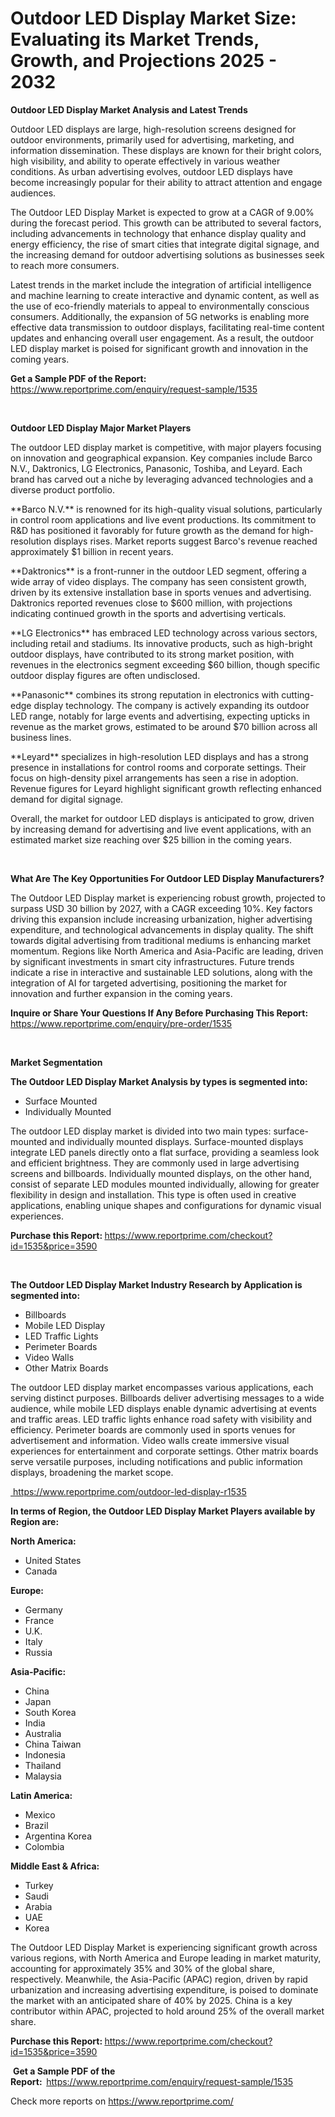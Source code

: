 <p><h1>Outdoor LED Display Market Size: Evaluating its Market Trends, Growth, and Projections 2025 - 2032</h1></p><p><strong>Outdoor LED Display Market Analysis and Latest Trends</strong></p>
<p><p>Outdoor LED displays are large, high-resolution screens designed for outdoor environments, primarily used for advertising, marketing, and information dissemination. These displays are known for their bright colors, high visibility, and ability to operate effectively in various weather conditions. As urban advertising evolves, outdoor LED displays have become increasingly popular for their ability to attract attention and engage audiences.</p><p>The Outdoor LED Display Market is expected to grow at a CAGR of 9.00% during the forecast period. This growth can be attributed to several factors, including advancements in technology that enhance display quality and energy efficiency, the rise of smart cities that integrate digital signage, and the increasing demand for outdoor advertising solutions as businesses seek to reach more consumers. </p><p>Latest trends in the market include the integration of artificial intelligence and machine learning to create interactive and dynamic content, as well as the use of eco-friendly materials to appeal to environmentally conscious consumers. Additionally, the expansion of 5G networks is enabling more effective data transmission to outdoor displays, facilitating real-time content updates and enhancing overall user engagement. As a result, the outdoor LED display market is poised for significant growth and innovation in the coming years.</p></p>
<p><strong>Get a Sample PDF of the Report:&nbsp;</strong> <a href="https://www.reportprime.com/enquiry/request-sample/1535?utm_campaign=3524&utm_medium=2&utm_source=Github&utm_content=ia&utm_term=18032025&utm_id=outdoor-led-display">https://www.reportprime.com/enquiry/request-sample/1535</a></p>
<p>&nbsp;</p>
<p><strong>Outdoor LED Display Major Market Players</strong></p>
<p><p>The outdoor LED display market is competitive, with major players focusing on innovation and geographical expansion. Key companies include Barco N.V., Daktronics, LG Electronics, Panasonic, Toshiba, and Leyard. Each brand has carved out a niche by leveraging advanced technologies and a diverse product portfolio.</p><p>**Barco N.V.** is renowned for its high-quality visual solutions, particularly in control room applications and live event productions. Its commitment to R&D has positioned it favorably for future growth as the demand for high-resolution displays rises. Market reports suggest Barco's revenue reached approximately $1 billion in recent years.</p><p>**Daktronics** is a front-runner in the outdoor LED segment, offering a wide array of video displays. The company has seen consistent growth, driven by its extensive installation base in sports venues and advertising. Daktronics reported revenues close to $600 million, with projections indicating continued growth in the sports and advertising verticals.</p><p>**LG Electronics** has embraced LED technology across various sectors, including retail and stadiums. Its innovative products, such as high-bright outdoor displays, have contributed to its strong market position, with revenues in the electronics segment exceeding $60 billion, though specific outdoor display figures are often undisclosed.</p><p>**Panasonic** combines its strong reputation in electronics with cutting-edge display technology. The company is actively expanding its outdoor LED range, notably for large events and advertising, expecting upticks in revenue as the market grows, estimated to be around $70 billion across all business lines.</p><p>**Leyard** specializes in high-resolution LED displays and has a strong presence in installations for control rooms and corporate settings. Their focus on high-density pixel arrangements has seen a rise in adoption. Revenue figures for Leyard highlight significant growth reflecting enhanced demand for digital signage.</p><p>Overall, the market for outdoor LED displays is anticipated to grow, driven by increasing demand for advertising and live event applications, with an estimated market size reaching over $25 billion in the coming years.</p></p>
<p>&nbsp;</p>
<p><strong>What Are The Key Opportunities For Outdoor LED Display Manufacturers?</strong></p>
<p><p>The Outdoor LED Display market is experiencing robust growth, projected to surpass USD 30 billion by 2027, with a CAGR exceeding 10%. Key factors driving this expansion include increasing urbanization, higher advertising expenditure, and technological advancements in display quality. The shift towards digital advertising from traditional mediums is enhancing market momentum. Regions like North America and Asia-Pacific are leading, driven by significant investments in smart city infrastructures. Future trends indicate a rise in interactive and sustainable LED solutions, along with the integration of AI for targeted advertising, positioning the market for innovation and further expansion in the coming years.</p></p>
<p><strong>Inquire or Share Your Questions If Any Before Purchasing This Report:</strong> <a href="https://www.reportprime.com/enquiry/pre-order/1535?utm_campaign=3524&utm_medium=2&utm_source=Github&utm_content=ia&utm_term=18032025&utm_id=outdoor-led-display">https://www.reportprime.com/enquiry/pre-order/1535</a></p>
<p>&nbsp;</p>
<p><strong>Market Segmentation</strong></p>
<p><strong>The Outdoor LED Display Market Analysis by types is segmented into:</strong></p>
<p><ul><li>Surface Mounted</li><li>Individually Mounted</li></ul></p>
<p><p>The outdoor LED display market is divided into two main types: surface-mounted and individually mounted displays. Surface-mounted displays integrate LED panels directly onto a flat surface, providing a seamless look and efficient brightness. They are commonly used in large advertising screens and billboards. Individually mounted displays, on the other hand, consist of separate LED modules mounted individually, allowing for greater flexibility in design and installation. This type is often used in creative applications, enabling unique shapes and configurations for dynamic visual experiences.</p></p>
<p><strong>Purchase this Report:&nbsp;</strong><a href="https://www.reportprime.com/checkout?id=1535&price=3590&utm_campaign=3524&utm_medium=2&utm_source=Github&utm_content=ia&utm_term=18032025&utm_id=outdoor-led-display">https://www.reportprime.com/checkout?id=1535&price=3590</a></p>
<p>&nbsp;</p>
<p><strong>The Outdoor LED Display Market Industry Research by Application is segmented into:</strong></p>
<p><ul><li>Billboards</li><li>Mobile LED Display</li><li>LED Traffic Lights</li><li>Perimeter Boards</li><li>Video Walls</li><li>Other Matrix Boards</li></ul></p>
<p><p>The outdoor LED display market encompasses various applications, each serving distinct purposes. Billboards deliver advertising messages to a wide audience, while mobile LED displays enable dynamic advertising at events and traffic areas. LED traffic lights enhance road safety with visibility and efficiency. Perimeter boards are commonly used in sports venues for advertisement and information. Video walls create immersive visual experiences for entertainment and corporate settings. Other matrix boards serve versatile purposes, including notifications and public information displays, broadening the market scope.</p></p>
<p><a href="https://www.reportprime.com/outdoor-led-display-r1535?utm_campaign=3524&utm_medium=2&utm_source=Github&utm_content=ia&utm_term=18032025&utm_id=outdoor-led-display">&nbsp;https://www.reportprime.com/outdoor-led-display-r1535</a></p>
<p><strong>In terms of Region, the Outdoor LED Display Market Players available by Region are:</strong></p>
<p>
    <p> <strong> North America: </strong>
        <ul>
            <li>United States</li>
            <li>Canada</li>
        </ul>
        </p> 
    <p> <strong> Europe: </strong>
        <ul>
            <li>Germany</li>
            <li>France</li>
            <li>U.K.</li>
            <li>Italy</li>
            <li>Russia</li>
        </ul>
        </p> 
    <p> <strong> Asia-Pacific: </strong>
        <ul>
            <li>China</li>
            <li>Japan</li>
            <li>South Korea</li>
            <li>India</li>
            <li>Australia</li>
            <li>China Taiwan</li>
            <li>Indonesia</li>
            <li>Thailand</li>
            <li>Malaysia</li>
        </ul>
        </p> 
    <p> <strong> Latin America: </strong>
        <ul>
            <li>Mexico</li>
            <li>Brazil</li>
            <li>Argentina Korea</li>
            <li>Colombia</li>
        </ul>
        </p> 
    <p> <strong> Middle East & Africa: </strong>
        <ul>
            <li>Turkey</li>
            <li>Saudi</li>
            <li>Arabia</li>
            <li>UAE</li>
            <li>Korea</li>
        </ul>
    </p>
    </p>
<p><p>The Outdoor LED Display Market is experiencing significant growth across various regions, with North America and Europe leading in market maturity, accounting for approximately 35% and 30% of the global share, respectively. Meanwhile, the Asia-Pacific (APAC) region, driven by rapid urbanization and increasing advertising expenditure, is poised to dominate the market with an anticipated share of 40% by 2025. China is a key contributor within APAC, projected to hold around 25% of the overall market share.</p></p>
<p><strong>Purchase this Report: </strong><a href="https://www.reportprime.com/checkout?id=1535&price=3590&utm_campaign=3524&utm_medium=2&utm_source=Github&utm_content=ia&utm_term=18032025&utm_id=outdoor-led-display">https://www.reportprime.com/checkout?id=1535&price=3590</a></p>
<p>&nbsp;<strong>Get a Sample PDF of the Report:&nbsp;&nbsp;</strong><a href="https://www.reportprime.com/enquiry/request-sample/1535?utm_campaign=3524&utm_medium=2&utm_source=Github&utm_content=ia&utm_term=18032025&utm_id=outdoor-led-display">https://www.reportprime.com/enquiry/request-sample/1535</a></p>
<p><strong></strong></p>
<p>Check more reports on <a href="https://www.reportprime.com/?utm_campaign=3524&utm_medium=2&utm_source=Github&utm_content=ia&utm_term=18032025&utm_id=outdoor-led-display">https://www.reportprime.com/</a></p>